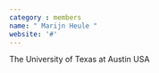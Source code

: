 ```yaml
---
category : members
name: " Marijn Heule " 
website: '#'
---
```

The University of Texas at Austin
USA

